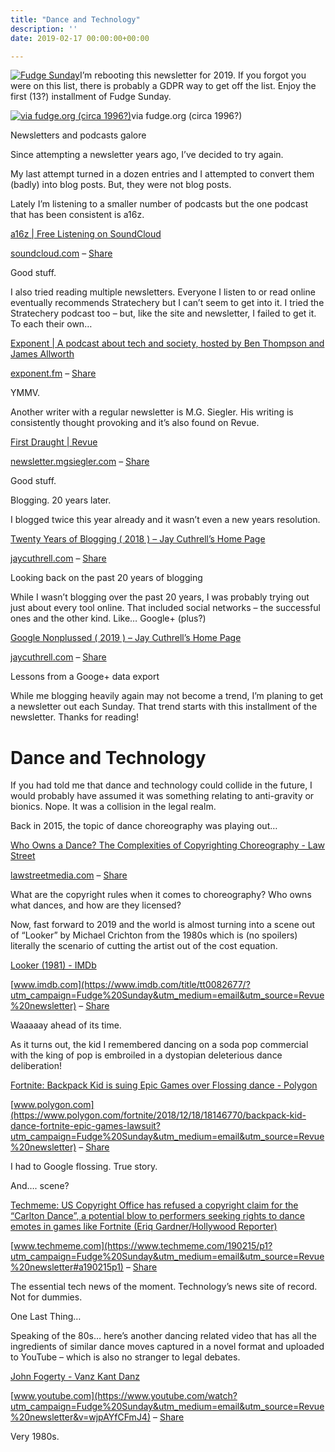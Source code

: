 ```yaml
---
title: "Dance and Technology"
description: ''
date: 2019-02-17 00:00:00+00:00

---
```


[![Fudge Sunday](https://substack.com/static/b418d00d086df167c47c3e481ad92aaa/f058b/fudgesunday.png "Fudge Sunday")](https://substackcdn.com/image/fetch/f_auto,q_auto:good,fl_progressive:steep/https%3A%2F%2Fsubstack.com%2Fstatic%2Fb418d00d086df167c47c3e481ad92aaa%2Ff058b%2Ffudgesunday.png)I’m rebooting this newsletter for 2019. If you forgot you were on this list, there is probably a GDPR way to get off the list. Enjoy the first (13?) installment of Fudge Sunday.



[![via fudge.org (circa 1996?)](https://substack.com/static/3091c977e0671f0100c836d84ad8f7ff/0a47e/fudge-sunday.png "via fudge.org (circa 1996?)")](https://substackcdn.com/image/fetch/f_auto,q_auto:good,fl_progressive:steep/https%3A%2F%2Fsubstack.com%2Fstatic%2F3091c977e0671f0100c836d84ad8f7ff%2F0a47e%2Ffudge-sunday.png)via fudge.org (circa 1996?)

Newsletters and podcasts galore

Since attempting a newsletter years ago, I’ve decided to try again.

My last attempt turned in a dozen entries and I attempted to convert them (badly) into blog posts. But, they were not blog posts.

Lately I’m listening to a smaller number of podcasts but the one podcast that has been consistent is a16z.

[a16z | Free Listening on SoundCloud](https://soundcloud.com/a16z?utm_campaign=Fudge%20Sunday&utm_medium=email&utm_source=Revue%20newsletter)

[soundcloud.com](https://soundcloud.com/a16z?utm_campaign=Fudge%20Sunday&utm_medium=email&utm_source=Revue%20newsletter) – [Share](http://rev.vu/EAjGbd?utm_campaign=Issue&utm_content=share&utm_medium=email&utm_source=Fudge+Sunday)

Good stuff.

I also tried reading multiple newsletters. Everyone I listen to or read online eventually recommends Stratechery but I can’t seem to get into it. I tried the Stratechery podcast too – but, like the site and newsletter, I failed to get it. To each their own…

[Exponent | A podcast about tech and society, hosted by Ben Thompson and James Allworth](https://exponent.fm/?utm_campaign=Fudge%20Sunday&utm_medium=email&utm_source=Revue%20newsletter)

[exponent.fm](https://exponent.fm/?utm_campaign=Fudge%20Sunday&utm_medium=email&utm_source=Revue%20newsletter) – [Share](http://rev.vu/OaNmWQ?utm_campaign=Issue&utm_content=share&utm_medium=email&utm_source=Fudge+Sunday)

YMMV.

Another writer with a regular newsletter is M.G. Siegler. His writing is consistently thought provoking and it’s also found on Revue.

[First Draught | Revue](http://newsletter.mgsiegler.com/?utm_campaign=Fudge%20Sunday&utm_medium=email&utm_source=Revue%20newsletter)

[newsletter.mgsiegler.com](http://newsletter.mgsiegler.com/?utm_campaign=Fudge%20Sunday&utm_medium=email&utm_source=Revue%20newsletter) – [Share](http://rev.vu/4KB2MG?utm_campaign=Issue&utm_content=share&utm_medium=email&utm_source=Fudge+Sunday)

Good stuff.

Blogging. 20 years later.

I blogged twice this year already and it wasn’t even a new years resolution.

[Twenty Years of Blogging ( 2018 ) – Jay Cuthrell’s Home Page](https://jaycuthrell.com/twenty-years-of-blogging/?utm_campaign=Fudge%20Sunday&utm_medium=email&utm_source=Revue%20newsletter)

[jaycuthrell.com](https://jaycuthrell.com/twenty-years-of-blogging/?utm_campaign=Fudge%20Sunday&utm_medium=email&utm_source=Revue%20newsletter) – [Share](http://rev.vu/yoWkvn?utm_campaign=Issue&utm_content=share&utm_medium=email&utm_source=Fudge+Sunday)

Looking back on the past 20 years of blogging

While I wasn’t blogging over the past 20 years, I was probably trying out just about every tool online. That included social networks – the successful ones and the other kind. Like… Google+ (plus?)

[Google Nonplussed ( 2019 ) – Jay Cuthrell’s Home Page](https://jaycuthrell.com/google-nonplussed/?utm_campaign=Fudge%20Sunday&utm_medium=email&utm_source=Revue%20newsletter)

[jaycuthrell.com](https://jaycuthrell.com/google-nonplussed/?utm_campaign=Fudge%20Sunday&utm_medium=email&utm_source=Revue%20newsletter) – [Share](http://rev.vu/AZRbE1?utm_campaign=Issue&utm_content=share&utm_medium=email&utm_source=Fudge+Sunday)

Lessons from a Googe+ data export

While me blogging heavily again may not become a trend, I’m planing to get a newsletter out each Sunday. That trend starts with this installment of the newsletter. Thanks for reading!

Dance and Technology
====================

If you had told me that dance and technology could collide in the future, I would probably have assumed it was something relating to anti-gravity or bionics. Nope. It was a collision in the legal realm.

Back in 2015, the topic of dance choreography was playing out…

[Who Owns a Dance? The Complexities of Copyrighting Choreography - Law Street](https://lawstreetmedia.com/issues/entertainment-and-culture/owns-dance-complexities-copyrighting-choreography/?utm_campaign=Fudge%20Sunday&utm_medium=email&utm_source=Revue%20newsletter)

[lawstreetmedia.com](https://lawstreetmedia.com/issues/entertainment-and-culture/owns-dance-complexities-copyrighting-choreography/?utm_campaign=Fudge%20Sunday&utm_medium=email&utm_source=Revue%20newsletter) – [Share](http://rev.vu/Glmv6v?utm_campaign=Issue&utm_content=share&utm_medium=email&utm_source=Fudge+Sunday)

What are the copyright rules when it comes to choreography? Who owns what dances, and how are they licensed?

Now, fast forward to 2019 and the world is almost turning into a scene out of “Looker” by Michael Crichton from the 1980s which is (no spoilers) literally the scenario of cutting the artist out of the cost equation.

[Looker (1981) - IMDb](https://www.imdb.com/title/tt0082677/?utm_campaign=Fudge%20Sunday&utm_medium=email&utm_source=Revue%20newsletter)

[www.imdb.com](https://www.imdb.com/title/tt0082677/?utm_campaign=Fudge%20Sunday&utm_medium=email&utm_source=Revue%20newsletter) – [Share](http://rev.vu/bJPZKb?utm_campaign=Issue&utm_content=share&utm_medium=email&utm_source=Fudge+Sunday)

Waaaaay ahead of its time.

As it turns out, the kid I remembered dancing on a soda pop commercial with the king of pop is embroiled in a dystopian deleterious dance deliberation!

[Fortnite: Backpack Kid is suing Epic Games over Flossing dance - Polygon](https://www.polygon.com/fortnite/2018/12/18/18146770/backpack-kid-dance-fortnite-epic-games-lawsuit?utm_campaign=Fudge%20Sunday&utm_medium=email&utm_source=Revue%20newsletter)

[www.polygon.com](https://www.polygon.com/fortnite/2018/12/18/18146770/backpack-kid-dance-fortnite-epic-games-lawsuit?utm_campaign=Fudge%20Sunday&utm_medium=email&utm_source=Revue%20newsletter) – [Share](http://rev.vu/R3Xy0J?utm_campaign=Issue&utm_content=share&utm_medium=email&utm_source=Fudge+Sunday)

I had to Google flossing. True story.

And…. scene?

[Techmeme: US Copyright Office has refused a copyright claim for the “Carlton Dance”, a potential blow to performers seeking rights to dance emotes in games like Fortnite (Eriq Gardner/Hollywood Reporter)](https://www.techmeme.com/190215/p1?utm_campaign=Fudge%20Sunday&utm_medium=email&utm_source=Revue%20newsletter#a190215p1)

[www.techmeme.com](https://www.techmeme.com/190215/p1?utm_campaign=Fudge%20Sunday&utm_medium=email&utm_source=Revue%20newsletter#a190215p1) – [Share](http://rev.vu/BoN6lD?utm_campaign=Issue&utm_content=share&utm_medium=email&utm_source=Fudge+Sunday)

The essential tech news of the moment. Technology’s news site of record. Not for dummies.

One Last Thing…

Speaking of the 80s… here’s another dancing related video that has all the ingredients of similar dance moves captured in a novel format and uploaded to YouTube – which is also no stranger to legal debates.

[John Fogerty - Vanz Kant Danz](https://www.youtube.com/watch?utm_campaign=Fudge%20Sunday&utm_medium=email&utm_source=Revue%20newsletter&v=wjpAYfCFmJ4)

[www.youtube.com](https://www.youtube.com/watch?utm_campaign=Fudge%20Sunday&utm_medium=email&utm_source=Revue%20newsletter&v=wjpAYfCFmJ4) – [Share](http://rev.vu/WR8q4j?utm_campaign=Issue&utm_content=share&utm_medium=email&utm_source=Fudge+Sunday)

Very 1980s.

